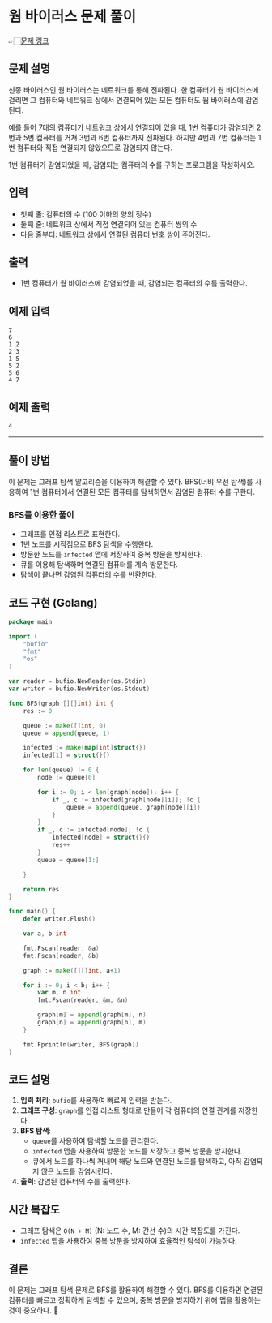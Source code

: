 # 웜 바이러스 문제 풀이
👉🏻[문제 링크](https://www.acmicpc.net/problem/2606)

## 문제 설명
신종 바이러스인 웜 바이러스는 네트워크를 통해 전파된다. 한 컴퓨터가 웜 바이러스에 걸리면 그 컴퓨터와 네트워크 상에서 연결되어 있는 모든 컴퓨터도 웜 바이러스에 감염된다.

예를 들어 7대의 컴퓨터가 네트워크 상에서 연결되어 있을 때, 1번 컴퓨터가 감염되면 2번과 5번 컴퓨터를 거쳐 3번과 6번 컴퓨터까지 전파된다. 하지만 4번과 7번 컴퓨터는 1번 컴퓨터와 직접 연결되지 않았으므로 감염되지 않는다.

1번 컴퓨터가 감염되었을 때, 감염되는 컴퓨터의 수를 구하는 프로그램을 작성하시오.

## 입력
- 첫째 줄: 컴퓨터의 수 (100 이하의 양의 정수)
- 둘째 줄: 네트워크 상에서 직접 연결되어 있는 컴퓨터 쌍의 수
- 다음 줄부터: 네트워크 상에서 연결된 컴퓨터 번호 쌍이 주어진다.

## 출력
- 1번 컴퓨터가 웜 바이러스에 감염되었을 때, 감염되는 컴퓨터의 수를 출력한다.

## 예제 입력
```
7
6
1 2
2 3
1 5
5 2
5 6
4 7
```

## 예제 출력
```
4
```

---

## 풀이 방법
이 문제는 그래프 탐색 알고리즘을 이용하여 해결할 수 있다. BFS(너비 우선 탐색)를 사용하여 1번 컴퓨터에서 연결된 모든 컴퓨터를 탐색하면서 감염된 컴퓨터 수를 구한다.

### BFS를 이용한 풀이
- 그래프를 인접 리스트로 표현한다.
- 1번 노드를 시작점으로 BFS 탐색을 수행한다.
- 방문한 노드를 `infected` 맵에 저장하여 중복 방문을 방지한다.
- 큐를 이용해 탐색하며 연결된 컴퓨터를 계속 방문한다.
- 탐색이 끝나면 감염된 컴퓨터의 수를 반환한다.

## 코드 구현 (Golang)
```go
package main

import (
	"bufio"
	"fmt"
	"os"
)

var reader = bufio.NewReader(os.Stdin)
var writer = bufio.NewWriter(os.Stdout)

func BFS(graph [][]int) int {
	res := 0

	queue := make([]int, 0)
	queue = append(queue, 1)

	infected := make(map[int]struct{})
	infected[1] = struct{}{}

	for len(queue) != 0 {
		node := queue[0]

		for i := 0; i < len(graph[node]); i++ {
			if _, c := infected[graph[node][i]]; !c {
				queue = append(queue, graph[node][i])
			}
		}
		if _, c := infected[node]; !c {
			infected[node] = struct{}{}
			res++
		}
		queue = queue[1:]

	}

	return res
}

func main() {
	defer writer.Flush()

	var a, b int

	fmt.Fscan(reader, &a)
	fmt.Fscan(reader, &b)

	graph := make([][]int, a+1)

	for i := 0; i < b; i++ {
		var m, n int
		fmt.Fscan(reader, &m, &n)

		graph[m] = append(graph[m], n)
		graph[n] = append(graph[n], m)
	}

	fmt.Fprintln(writer, BFS(graph))
}

```

## 코드 설명
1. **입력 처리**: `bufio`를 사용하여 빠르게 입력을 받는다.
2. **그래프 구성**: `graph`를 인접 리스트 형태로 만들어 각 컴퓨터의 연결 관계를 저장한다.
3. **BFS 탐색**:
   - `queue`를 사용하여 탐색할 노드를 관리한다.
   - `infected` 맵을 사용하여 방문한 노드를 저장하고 중복 방문을 방지한다.
   - 큐에서 노드를 하나씩 꺼내며 해당 노드와 연결된 노드를 탐색하고, 아직 감염되지 않은 노드를 감염시킨다.
4. **출력**: 감염된 컴퓨터의 수를 출력한다.

## 시간 복잡도
- 그래프 탐색은 `O(N + M)` (N: 노드 수, M: 간선 수)의 시간 복잡도를 가진다.
- `infected` 맵을 사용하여 중복 방문을 방지하여 효율적인 탐색이 가능하다.

## 결론
이 문제는 그래프 탐색 문제로 BFS를 활용하여 해결할 수 있다. BFS를 이용하면 연결된 컴퓨터를 빠르고 정확하게 탐색할 수 있으며, 중복 방문을 방지하기 위해 맵을 활용하는 것이 중요하다. 🚀
